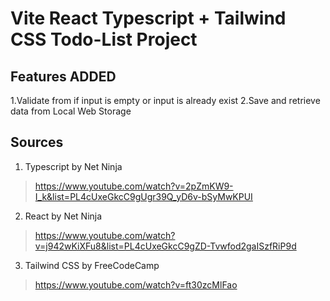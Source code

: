 # Vite React Typescript + Tailwind CSS Todo-List Project
## Features ADDED
1.Validate from if input is empty or input is already exist
2.Save and retrieve data from Local Web Storage 


## Sources
1. Typescript by Net Ninja
>https://www.youtube.com/watch?v=2pZmKW9-I_k&list=PL4cUxeGkcC9gUgr39Q_yD6v-bSyMwKPUI
2. React by Net Ninja
>https://www.youtube.com/watch?v=j942wKiXFu8&list=PL4cUxeGkcC9gZD-Tvwfod2gaISzfRiP9d
3. Tailwind CSS by FreeCodeCamp
>https://www.youtube.com/watch?v=ft30zcMlFao
